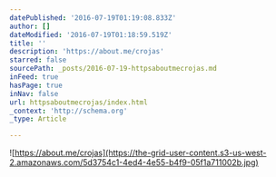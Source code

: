 ```yaml
---
datePublished: '2016-07-19T01:19:08.833Z'
author: []
dateModified: '2016-07-19T01:18:59.519Z'
title: ''
description: 'https://about.me/crojas'
starred: false
sourcePath: _posts/2016-07-19-httpsaboutmecrojas.md
inFeed: true
hasPage: true
inNav: false
url: httpsaboutmecrojas/index.html
_context: 'http://schema.org'
_type: Article

---
```

![https://about.me/crojas](https://the-grid-user-content.s3-us-west-2.amazonaws.com/5d3754c1-4ed4-4e55-b4f9-05f1a711002b.jpg)